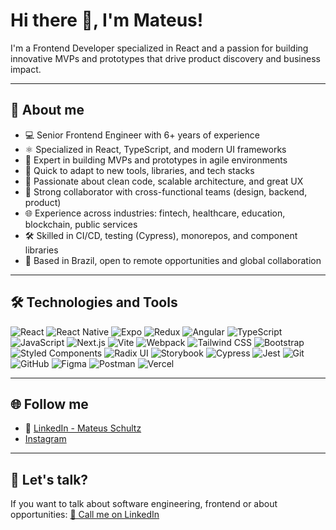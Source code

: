 <!--
**mateus-schultz/mateus-schultz** is a ✨ _special_ ✨ repository because its `README.md` (this file) appears on your GitHub profile.

Here are some ideas to get you started:

- 🔭 I’m currently working on ...
- 🌱 I’m currently learning ...
- 👯 I’m looking to collaborate on ...
- 🤔 I’m looking for help with ...
- 💬 Ask me about ...
- 📫 How to reach me: ...
- 😄 Pronouns: ...
- ⚡ Fun fact: ...
-->

# Hi there 👋, I'm Mateus!

I'm a Frontend Developer specialized in React and a passion for building innovative MVPs and prototypes that drive product discovery and business impact. 

---

## 📝 About me

- 💻 Senior Frontend Engineer with 6+ years of experience
- ⚛️ Specialized in React, TypeScript, and modern UI frameworks
- 🚀 Expert in building MVPs and prototypes in agile environments
- 🧠 Quick to adapt to new tools, libraries, and tech stacks
- 🎨 Passionate about clean code, scalable architecture, and great UX
- 🤝 Strong collaborator with cross-functional teams (design, backend, product)
- 🌐 Experience across industries: fintech, healthcare, education, blockchain, public services
- 🛠 Skilled in CI/CD, testing (Cypress), monorepos, and component libraries
- 📍 Based in Brazil, open to remote opportunities and global collaboration


---

## 🛠️ Technologies and Tools

![React](https://img.shields.io/badge/-React-61DAFB?style=flat&logo=react&logoColor=black)
![React Native](https://img.shields.io/badge/-React%20Native-61DAFB?style=flat&logo=react&logoColor=black)
![Expo](https://img.shields.io/badge/-Expo-000020?style=flat&logo=expo&logoColor=white)
![Redux](https://img.shields.io/badge/-Redux-764ABC?style=flat&logo=redux&logoColor=white)
![Angular](https://img.shields.io/badge/-Angular-DD0031?style=flat&logo=angular&logoColor=white)
![TypeScript](https://img.shields.io/badge/-TypeScript-3178C6?style=flat&logo=typescript&logoColor=white)
![JavaScript](https://img.shields.io/badge/-JavaScript-F7DF1E?style=flat&logo=javascript&logoColor=black)
![Next.js](https://img.shields.io/badge/-Next.js-000000?style=flat&logo=next.js&logoColor=white)
![Vite](https://img.shields.io/badge/-Vite-646CFF?style=flat&logo=vite&logoColor=white)
![Webpack](https://img.shields.io/badge/-Webpack-8DD6F9?style=flat&logo=webpack&logoColor=black)
![Tailwind CSS](https://img.shields.io/badge/-Tailwind%20CSS-06B6D4?style=flat&logo=tailwindcss&logoColor=white)
![Bootstrap](https://img.shields.io/badge/-Bootstrap-7952B3?style=flat&logo=bootstrap&logoColor=white)
![Styled Components](https://img.shields.io/badge/-Styled%20Components-DB7093?style=flat&logo=styled-components&logoColor=white)
![Radix UI](https://img.shields.io/badge/-Radix%20UI-000000?style=flat&logo=radix-ui&logoColor=white)
![Storybook](https://img.shields.io/badge/-Storybook-FF4785?style=flat&logo=storybook&logoColor=white)
![Cypress](https://img.shields.io/badge/-Cypress-17202C?style=flat&logo=cypress&logoColor=white)
![Jest](https://img.shields.io/badge/-Jest-C21325?style=flat&logo=jest&logoColor=white)
![Git](https://img.shields.io/badge/-Git-F05032?style=flat&logo=git&logoColor=white)
![GitHub](https://img.shields.io/badge/-GitHub-181717?style=flat&logo=github&logoColor=white)
![Figma](https://img.shields.io/badge/-Figma-F24E1E?style=flat&logo=figma&logoColor=white)
![Postman](https://img.shields.io/badge/-Postman-FF6C37?style=flat&logo=postman&logoColor=white)
![Vercel](https://img.shields.io/badge/-Vercel-000000?style=flat&logo=vercel&logoColor=white)


---
## 🌐 Follow me

- 💼 [LinkedIn - Mateus Schultz](https://www.linkedin.com/in/mateus-schultz-980380149/)
- [Instagram](https://www.instagram.com/mateus_schultz_/)

---


## 🤝 Let's talk?

If you want to talk about software engineering, frontend or about opportunities:
[📩 Call me on LinkedIn](https://www.linkedin.com/in/mateus-schultz-980380149/)
